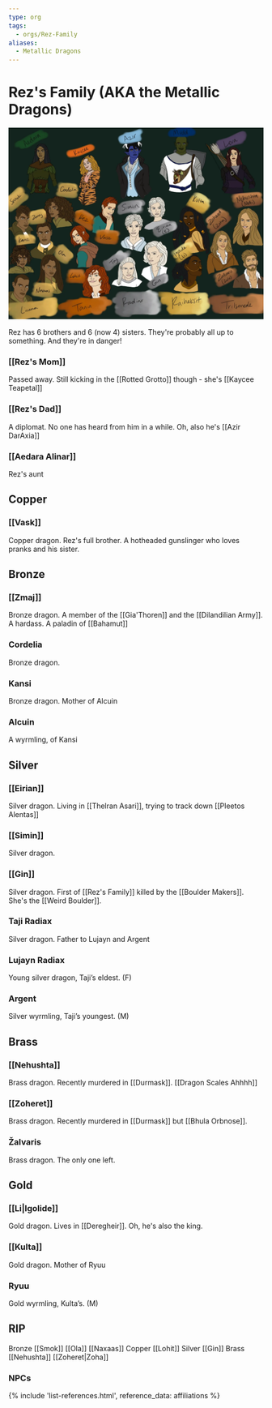 ```yaml
---
type: org
tags:
  - orgs/Rez-Family
aliases:
  - Metallic Dragons
---
```

# Rez's Family (AKA the Metallic Dragons)

![](/assets/obsidian/Pasted%20image%2020250414094223.png)

Rez has 6 brothers and 6 (now 4) sisters. They're probably all up to something. And they're in danger!

### [[Rez's Mom]]
Passed away. Still kicking in the [[Rotted Grotto]] though - she's [[Kaycee Teapetal]]
### [[Rez's Dad]]
A diplomat. No one has heard from him in a while. Oh, also he's [[Azir DarAxia]]
### [[Aedara Alinar]]
Rez's aunt

## Copper 
### [[Vask]]
Copper dragon. Rez's full brother. A hotheaded gunslinger who loves pranks and his sister. 

## Bronze
### [[Zmaj]]
Bronze dragon. A member of the [[Gia'Thoren]] and the [[Dilandilian Army]]. A hardass. A paladin of [[Bahamut]]
### Cordelia
Bronze dragon. 
### Kansi
Bronze dragon. Mother of Alcuin
### Alcuin
A wyrmling, of Kansi

## Silver
### [[Eirian]]
Silver dragon. Living in [[Thelran Asari]], trying to track down [[Pleetos Alentas]]
### [[Simin]]
Silver dragon. 
### [[Gin]]
Silver dragon. First of [[Rez's Family]] killed by the [[Boulder Makers]]. She's the [[Weird Boulder]].
### Taji Radiax
Silver dragon. Father to Lujayn and Argent
### Lujayn Radiax
Young silver dragon, Taji’s eldest. (F)
### Argent
Silver wyrmling, Taji’s youngest. (M)

## Brass
### [[Nehushta]]
Brass dragon. Recently murdered in [[Durmask]]. [[Dragon Scales Ahhhh]]
### [[Zoheret]]
Brass dragon. Recently murdered in [[Durmask]] but [[Bhula Orbnose]]. 
### Žalvaris
Brass dragon. The only one left.

## Gold
### [[Li|Igolide]]
Gold dragon. Lives in [[Deregheir]]. Oh, he's also the king. 
### [[Kulta]]
Gold dragon. Mother of Ryuu
### Ryuu
Gold wyrmling, Kulta’s. (M) 

## RIP
Bronze
	[[Smok]]
	[[Ola]]
	[[Naxaas]]
Copper
	[[Lohit]]
Silver
	[[Gin]]
Brass
	[[Nehushta]]
	[[Zoheret|Zoha]]


### NPCs
{% include 'list-references.html', reference_data: affiliations %}